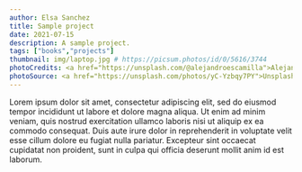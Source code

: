 ```yaml
---
author: Elsa Sanchez
title: Sample project
date: 2021-07-15
description: A sample project.
tags: ["books","projects"]
thumbnail: img/laptop.jpg # https://picsum.photos/id/0/5616/3744
photoCredits: <a href="https://unsplash.com/@alejandroescamilla">Alejandro Escamilla</a> 
photoSource: <a href="https://unsplash.com/photos/yC-Yzbqy7PY">Unsplash</a>
---
```


Lorem ipsum dolor sit amet, consectetur adipiscing elit, sed do eiusmod tempor incididunt ut labore et dolore magna aliqua. Ut enim ad minim veniam, quis nostrud exercitation ullamco laboris nisi ut aliquip ex ea commodo consequat. Duis aute irure dolor in reprehenderit in voluptate velit esse cillum dolore eu fugiat nulla pariatur. Excepteur sint occaecat cupidatat non proident, sunt in culpa qui officia deserunt mollit anim id est laborum.
